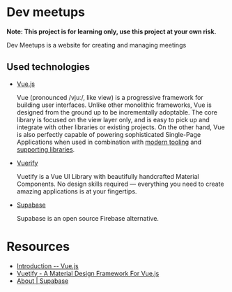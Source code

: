 # Dev meetups
**Note: This project is for learning only, use this project at your own risk.**

Dev Meetups is a website for creating and managing meetings

## Used technologies
- [Vue.js](https://vuejs.org)

  Vue (pronounced /vjuː/, like view) is a progressive framework for building user interfaces. Unlike other monolithic frameworks, Vue is designed from the ground up to be incrementally adoptable. The core library is focused on the view layer only, and is easy to pick up and integrate with other libraries or existing projects. On the other hand, Vue is also perfectly capable of powering sophisticated Single-Page Applications when used in combination with [modern tooling](https://vuejs.org/v2/guide/single-file-components.html) and [supporting libraries](https://github.com/vuejs/awesome-vue#components--libraries).
- [Vuerify](https://vuetifyjs.com)

  Vuetify is a Vue UI Library with beautifully handcrafted Material Components. No design skills required — everything you need to create amazing applications is at your fingertips.
- [Supabase](https://supabase.io)

  Supabase is an open source Firebase alternative.

# Resources
- [Introduction -- Vue.js](https://vuejs.org/v2/guide/)
- [Vuetify - A Material Design Framework For Vue.js](https://vuetifyjs.com)
- [About | Supabase](https://supabase.io/docs)

